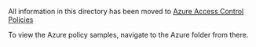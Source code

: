 All information in this directory has been moved to [Azure Access Control Policies](../access-control-policies/)

To view the Azure policy samples, navigate to the Azure folder from there.